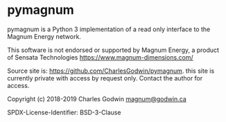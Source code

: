 # pymagnum

pymagnum is a Python 3 implementation of a read only interface to the Magnum Energy network.

This software is not endorsed or supported by Magnum Energy, a product of Sensata Technologies https://www.magnum-dimensions.com/

Source site is: https://github.com/CharlesGodwin/pymagnum. this site is currently private with access by request only. Contact the author for access.

Copyright (c) 2018-2019 Charles Godwin <magnum@godwin.ca>

SPDX-License-Identifier:    BSD-3-Clause